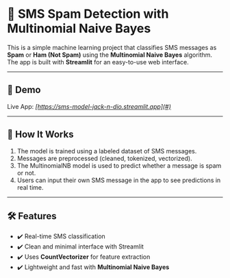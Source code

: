 # 📩 SMS Spam Detection with Multinomial Naive Bayes

This is a simple machine learning project that classifies SMS messages as **Spam** or **Ham (Not Spam)** using the **Multinomial Naive Bayes** algorithm. The app is built with **Streamlit** for an easy-to-use web interface.

---

## 🚀 Demo

Live App: _[https://sms-model-jack-n-dio.streamlit.app](#)_

---

## 🧠 How It Works

1. The model is trained using a labeled dataset of SMS messages.
2. Messages are preprocessed (cleaned, tokenized, vectorized).
3. The MultinomialNB model is used to predict whether a message is spam or not.
4. Users can input their own SMS message in the app to see predictions in real time.

---

## 🛠 Features

- ✔️ Real-time SMS classification
- ✔️ Clean and minimal interface with Streamlit
- ✔️ Uses **CountVectorizer** for feature extraction
- ✔️ Lightweight and fast with **Multinomial Naive Bayes**
